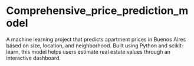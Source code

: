# Comprehensive_price_prediction_model
A machine learning project that predicts apartment prices in Buenos Aires based on size, location, and neighborhood. Built using Python and scikit-learn, this model helps users estimate real estate values through an interactive dashboard.
